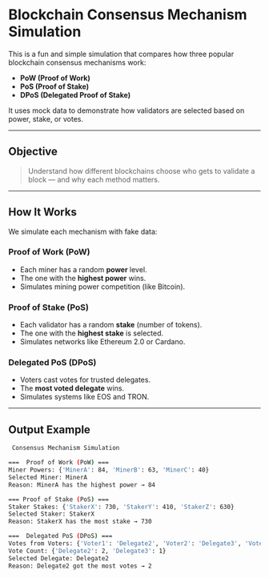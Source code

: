 #  Blockchain Consensus Mechanism Simulation

This is a fun and simple simulation that compares how three popular blockchain consensus mechanisms work:

- **PoW (Proof of Work)**
- **PoS (Proof of Stake)**
- **DPoS (Delegated Proof of Stake)**

It uses mock data to demonstrate how validators are selected based on power, stake, or votes.

---

## Objective

> Understand how different blockchains choose who gets to validate a block — and why each method matters.

---

##  How It Works

We simulate each mechanism with fake data:

### Proof of Work (PoW)

- Each miner has a random **power** level.
- The one with the **highest power** wins.
- Simulates mining power competition (like Bitcoin).

### Proof of Stake (PoS)

- Each validator has a random **stake** (number of tokens).
- The one with the **highest stake** is selected.
- Simulates networks like Ethereum 2.0 or Cardano.

### Delegated PoS (DPoS)

- Voters cast votes for trusted delegates.
- The **most voted delegate** wins.
- Simulates systems like EOS and TRON.

---

##  Output Example

```bash
 Consensus Mechanism Simulation

===  Proof of Work (PoW) ===
Miner Powers: {'MinerA': 84, 'MinerB': 63, 'MinerC': 40}
Selected Miner: MinerA
Reason: MinerA has the highest power → 84

=== Proof of Stake (PoS) ===
Staker Stakes: {'StakerX': 730, 'StakerY': 410, 'StakerZ': 630}
Selected Staker: StakerX
Reason: StakerX has the most stake → 730

===  Delegated PoS (DPoS) ===
Votes from Voters: {'Voter1': 'Delegate2', 'Voter2': 'Delegate3', 'Voter3': 'Delegate2'}
Vote Count: {'Delegate2': 2, 'Delegate3': 1}
Selected Delegate: Delegate2
Reason: Delegate2 got the most votes → 2
